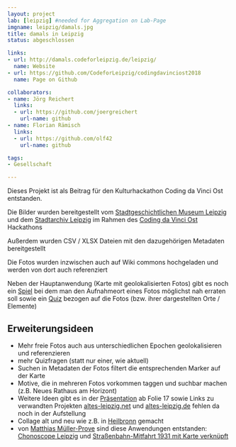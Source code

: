 ```yaml
---
layout: project
lab: [leipzig] #needed for Aggregation on Lab-Page
imgname: leipzig/damals.jpg
title: damals in Leipzig
status: abgeschlossen

links:
- url: http://damals.codeforleipzig.de/leipzig/
  name: Website
- url: https://github.com/CodeforLeipzig/codingdavinciost2018
  name: Page on Github

collaborators:
- name: Jörg Reichert
  links:
  - url: https://github.com/joergreichert
    url-name: github
- name: Florian Rämisch
  links:
  - url: https://github.com/olf42
    url-name: github

tags:
- Gesellschaft

---
```


Dieses Projekt ist als Beitrag für den Kulturhackathon Coding da Vinci Ost entstanden.

Die Bilder wurden bereitgestellt vom [Stadtgeschichtlichen Museum Leipzig](https://codingdavinci.de/daten/#stadtgeschichtliches_leipzig) und dem [Stadtarchiv Leipzig](https://codingdavinci.de/daten/#stadtarchiv_leipzig) im Rahmen des [Coding da Vinci Ost](https://codingdavinci.de/events/ost/) Hackathons

Außerdem wurden CSV / XLSX Dateien mit den dazugehörigen Metadaten bereitgestellt

Die Fotos wurden inzwischen auch auf Wiki commons hochgeladen und werden von dort auch referenziert

Neben der Hauptanwendung (Karte mit geolokalisierten Fotos) gibt es noch ein [Spiel](http://damals.codeforleipzig.de/leipzig/spiel/) bei dem man den Aufnahmeort eines Fotos möglichst nah erraten soll sowie ein [Quiz](http://damals.codeforleipzig.de/leipzig/quiz/) bezogen auf die Fotos (bzw. ihrer dargestellten Orte / Elemente)

## Erweiterungsideen
 * Mehr freie Fotos auch aus unterschiedlichen Epochen geolokalisieren und referenzieren
 * mehr Quizfragen (statt nur einer, wie aktuell)
 * Suchen in Metadaten der Fotos filtert die entsprechenden Marker auf der Karte
 * Motive, die in mehreren Fotos vorkommen taggen und suchbar machen (z.B. Neues Rathaus am Horizont)
 * Weitere Ideen gibt es in der [Präsentation](https://github.com/CodeforLeipzig/codingdavinciost2018/blob/master/docs/presentation/damals.pdf) ab Folie 17 sowie Links zu verwandten Projekten [altes-leipzig.net](https://altes-leipzig.net) und [altes-leipzig.de](http://altes-leipzig.de) fehlen da noch in der Aufstellung
 * Collage alt und neu wie z.B. in [Heilbronn](http://heilbronn.apps-1and1.net/marktplatz) gemacht
 * von [Matthias Müller-Prove](https://mprove.de) sind diese Anwendungen entstanden: [Chonoscope Leipzig](https://mprove.de/chronolab/world/leipzig/index.html) und [Straßenbahn-Mitfahrt 1931 mit Karte verknüpft](https://mprove.de/chronolab/world/leipzig/31.html)